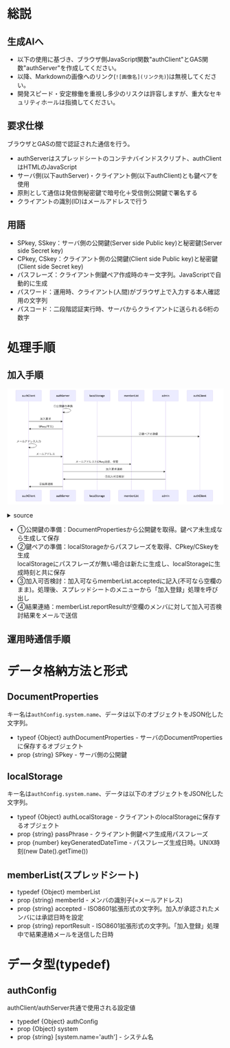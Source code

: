 # 総説

## 生成AIへ

- 以下の使用に基づき、ブラウザ側JavaScript関数"authClient"とGAS関数"authServer"を作成してください。
- 以降、Markdownの画像へのリンク(`![画像名](リンク先)`)は無視してください。
- 開発スピード・安定稼働を重視し多少のリスクは許容しますが、重大なセキュリティホールは指摘してください。

## 要求仕様

ブラウザとGASの間で認証された通信を行う。

- authServerはスプレッドシートのコンテナバインドスクリプト、authClientはHTMLのJavaScript
- サーバ側(以下authServer)・クライアント側(以下authClient)とも鍵ペアを使用
- 原則として通信は発信側秘密鍵で暗号化＋受信側公開鍵で署名する
- クライアントの識別(ID)はメールアドレスで行う

## 用語

- SPkey, SSkey：サーバ側の公開鍵(Server side Public key)と秘密鍵(Server side Secret key)
- CPkey, CSkey：クライアント側の公開鍵(Client side Public key)と秘密鍵(Client side Secret key)
- パスフレーズ：クライアント側鍵ペア作成時のキー文字列。JavaScriptで自動的に生成
- パスワード：運用時、クライアント(人間)がブラウザ上で入力する本人確認用の文字列
- パスコード：二段階認証実行時、サーバからクライアントに送られる6桁の数字

# 処理手順

## 加入手順

![加入手順](img/joining.png)

<details><summary>source</summary>

```mermaid
sequenceDiagram
  participant auchClient
  participant authServer
  participant localStorage
  participant memberList
  participant admin

  authServer->>authServer: ①公開鍵の準備
  auchClient->>authServer: 加入要求
  authServer->>auchClient: SPkey(平文)
  localStorage->>authClient: ②鍵ペアの準備
  auchClient->>auchClient: メールアドレス入力
  auchClient->>authServer: メールアドレス
  authServer->>memberList: メールアドレスとCPkey送信、保管
  authServer->>admin: 加入要求連絡
  admin->>authServer: ③加入可否検討
  authServer->>auchClient: ④結果連絡
```

</details>

- ①公開鍵の準備：DocumentPropertiesから公開鍵を取得。鍵ペア未生成なら生成して保存
- ②鍵ペアの準備：localStorageからパスフレーズを取得、CPkey/CSkeyを生成<br>
  localStorageにパスフレーズが無い場合は新たに生成し、localStorageに生成時刻と共に保存
- ③加入可否検討：加入可ならmemberList.acceptedに記入(不可なら空欄のまま)。処理後、スプレッドシートのメニューから「加入登録」処理を呼び出し
- ④結果連絡：memberList.reportResultが空欄のメンバに対して加入可否検討結果をメールで送信

## 運用時通信手順

# データ格納方法と形式

## DocumentProperties

キー名は`authConfig.system.name`、データは以下のオブジェクトをJSON化した文字列。

- typeof {Object} authDocumentProperties - サーバのDocumentPropertiesに保存するオブジェクト
- prop {string} SPkey - サーバ側の公開鍵

## localStorage

キー名は`authConfig.system.name`、データは以下のオブジェクトをJSON化した文字列。

- typeof {Object} authLocalStorage - クライアントのlocalStorageに保存するオブジェクト
- prop {string} passPhrase - クライアント側鍵ペア生成用パスフレーズ
- prop {number} keyGeneratedDateTime - パスフレーズ生成日時。UNIX時刻(new Date().getTime())

## memberList(スプレッドシート)

- typedef {Object} memberList
- prop {string} memberId - メンバの識別子(=メールアドレス)
- prop {string} accepted - ISO8601拡張形式の文字列。加入が承認されたメンバには承認日時を設定
- prop {string} reportResult - ISO8601拡張形式の文字列。「加入登録」処理中で結果連絡メールを送信した日時

# データ型(typedef)

## authConfig

authClient/authServer共通で使用される設定値

- typedef {Object} authConfig
- prop {Object} system
- prop {string} [system.name='auth'] - システム名
